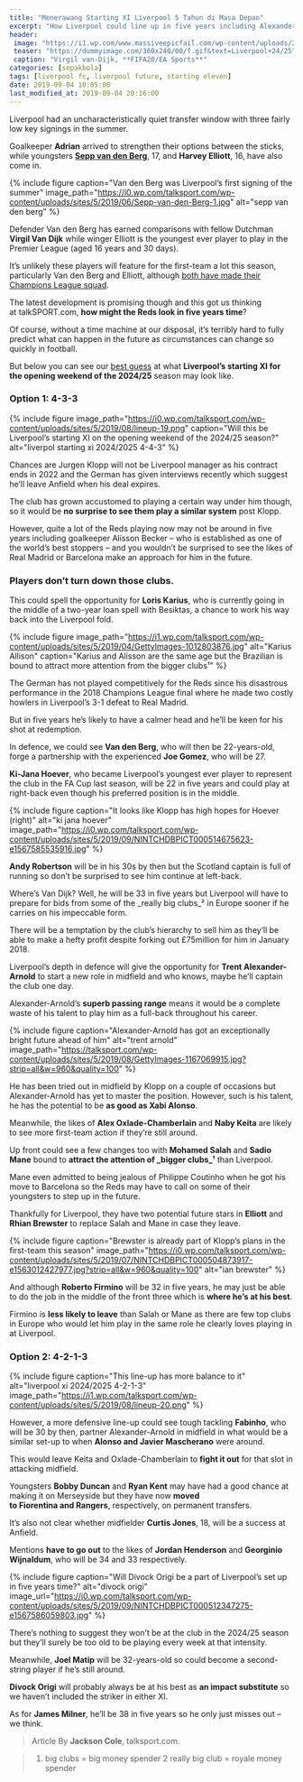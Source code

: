 ```yaml
---
title: "Menerawang Starting XI Liverpool 5 Tahun di Masa Depan"
excerpt: "How Liverpool could line up in five years including Alexander-Arnold in new role"
header:
 image: "https://i1.wp.com/www.massiveepicfail.com/wp-content/uploads/2019/07/FIFA20_VANDIJK_COVER_REVEAL_HIRES_WM_16X9_JUL23-1024x577.jpg"
 teaser: "https://dummyimage.com/360x240/00/f.gif&text=Liverpool+24/25"
 caption: "Virgil van-Dijk, **FIFA20/EA Sports**"
categories: [sepakbola]
tags: [liverpool fc, liverpool future, starting eleven]
date: 2019-09-04 10:05:00
last_modified_at: 2019-09-04 20:16:00
---
```

Liverpool had an uncharacteristically quiet transfer window with three fairly low key signings in the summer.

Goalkeeper **Adrian** arrived to strengthen their options between the sticks, while youngsters **[Sepp van den Berg](/sepakbola/liverpool-making-unknown-youngster-first-signing/)**, 17, and **Harvey Elliott**, 16, have also come in.

{% include figure caption="Van den Berg was Liverpool’s first signing of the summer" image_path="https://i0.wp.com/talksport.com/wp-content/uploads/sites/5/2019/06/Sepp-van-den-Berg-1.jpg" alt="sepp van den berg" %}

Defender Van den Berg has earned comparisons with fellow Dutchman **Virgil Van Dijk** while winger Elliott is the youngest ever player to play in the Premier League (aged 16 years and 30 days).

It’s unlikely these players will feature for the first-team a lot this season, particularly Van den Berg and Elliott, although [both have made their Champions League squad](https://www.facebook.com/story.php?story_fbid=2850973304932029&id=100000581627394).

The latest development is promising though and this got us thinking at talkSPORT.com, **how might the Reds look in five years time**?

Of course, without a time machine at our disposal, it’s terribly hard to fully predict what can happen in the future as circumstances can change so quickly in football.

But below you can see our [best guess](/sepakbola/liverpool-5-tahun-mendatang-tanpa-salah-mane-dan-van-dijk/) at what **Liverpool’s starting XI for the opening weekend of the 2024/25** season may look like.

### Option 1: 4-3-3

{% include figure image_path="https://i0.wp.com/talksport.com/wp-content/uploads/sites/5/2019/08/lineup-19.png" caption="Will this be Liverpool’s starting XI on the opening weekend of the 2024/25 season?" alt="liverpol starting xi 2024/2025 4-4-3" %}

Chances are Jurgen Klopp will not be Liverpool manager as his contract ends in 2022 and the German has given interviews recently which suggest he’ll leave Anfield when his deal expires.

The club has grown accustomed to playing a certain way under him though, so it would be **no surprise to see them play a similar system** post Klopp.

However, quite a lot of the Reds playing now may not be around in five years including goalkeeper Alisson Becker – who is established as one of the world’s best stoppers – and you wouldn’t be surprised to see the likes of Real Madrid or Barcelona make an approach for him in the future.

### Players don’t turn down those clubs.

This could spell the opportunity for **Loris Karius**, who is currently going in the middle of a two-year loan spell with Besiktas, a chance to work his way back into the Liverpool fold.

{% include figure image_path="https://i1.wp.com/talksport.com/wp-content/uploads/sites/5/2019/04/GettyImages-1012803876.jpg" alt="Karius Allison" caption="Karius and Alisson are the same age but the Brazilian is bound to attract more attention from the bigger clubs¹" %}

The German has not played competitively for the Reds since his disastrous performance in the 2018 Champions League final where he made two costly howlers in Liverpool’s 3-1 defeat to Real Madrid.

But in five years he’s likely to have a calmer head and he’ll be keen for his shot at redemption.

In defence, we could see **Van den Berg**, who will then be 22-years-old, forge a partnership with the experienced **Joe Gomez**, who will be 27.

**Ki-Jana Hoever**, who became Liverpool’s youngest ever player to represent the club in the FA Cup last season, will be 22 in five years and could play at right-back even though his preferred position is in the middle.

{% include figure caption="It looks like Klopp has high hopes for Hoever (right)" alt="ki jana hoever" image_path="https://i0.wp.com/talksport.com/wp-content/uploads/sites/5/2019/09/NINTCHDBPICT000514675623-e1567585535916.jpg" %}

**Andy Robertson** will be in his 30s by then but the Scotland captain is full of running so don’t be surprised to see him continue at left-back.

Where’s Van Dijk? Well, he will be 33 in five years but Liverpool will have to prepare for bids from some of the _really big clubs_² in Europe sooner if he carries on his impeccable form.

There will be a temptation by the club’s hierarchy to sell him as they’ll be able to make a hefty profit despite forking out £75million for him in January 2018.

Liverpool’s depth in defence will give the opportunity for **Trent Alexander-Arnold** to start a new role in midfield and who knows, maybe he’ll captain the club one day.

Alexander-Arnold’s **superb passing range** means it would be a complete waste of his talent to play him as a full-back throughout his career.

{% include figure caption="Alexander-Arnold has got an exceptionally bright future ahead of him" alt="trent arnold" image_path="https://talksport.com/wp-content/uploads/sites/5/2019/08/GettyImages-1167069915.jpg?strip=all&w=960&quality=100" %}

He has been tried out in midfield by Klopp on a couple of occasions but Alexander-Arnold has yet to master the position. However, such is his talent, he has the potential to be **as good as Xabi Alonso**.

Meanwhile, the likes of **Alex Oxlade-Chamberlain** and **Naby Keita** are likely to see more first-team action if they’re still around.

Up front could see a few changes too with **Mohamed Salah** and **Sadio Mane** bound to **attract the attention of _bigger clubs_¹** than Liverpool.

Mane even admitted to being jealous of Philippe Coutinho when he got his move to Barcelona so the Reds may have to call on some of their youngsters to step up in the future.

Thankfully for Liverpool, they have two potential future stars in **Elliott** and **Rhian Brewster** to replace Salah and Mane in case they leave.

{% include figure caption="Brewster is already part of Klopp’s plans in the first-team this season" image_path="https://i0.wp.com/talksport.com/wp-content/uploads/sites/5/2019/07/NINTCHDBPICT000504873917-e1563012427977.jpg?strip=all&w=960&quality=100" alt="ian brewster" %} 

And although **Roberto Firmino** will be 32 in five years, he may just be able to do the job in the middle of the front three which is **where he’s at his best**.

Firmino is **less likely to leave** than Salah or Mane as there are few top clubs in Europe who would let him play in the same role he clearly loves playing in at Liverpool.

### Option 2: 4-2-1-3

{% include figure caption="This line-up has more balance to it" alt="liverpool xi 2024/2025 4-2-1-3" image_path="https://i1.wp.com/talksport.com/wp-content/uploads/sites/5/2019/08/lineup-20.png" %}

However, a more defensive line-up could see tough tackling **Fabinho**, who will be 30 by then, partner Alexander-Arnold in midfield in what would be a similar set-up to when **Alonso and Javier Mascherano** were around.

This would leave Keita and Oxlade-Chamberlain to **fight it out** for that slot in attacking midfield.

Youngsters **Bobby Duncan** and **Ryan Kent** may have had a good chance at making it on Merseyside but they have now **moved to Fiorentina and Rangers**, respectively, on permanent transfers.

It’s also not clear whether midfielder **Curtis Jones**, 18, will be a success at Anfield.

Mentions **have to go out** to the likes of **Jordan Henderson** and **Georginio Wijnaldum**, who will be 34 and 33 respectively.

{% include figure caption="Will Divock Origi be a part of Liverpool’s set up in five years time?" alt="divock origi" image_url="https://i0.wp.com/talksport.com/wp-content/uploads/sites/5/2019/09/NINTCHDBPICT000512347275-e1567586059803.jpg" %}

There’s nothing to suggest they won’t be at the club in the 2024/25 season but they’ll surely be too old to be playing every week at that intensity.

Meanwhile, **Joel Matip** will be 32-years-old so could become a second-string player if he’s still around.

**Divock Origi** will probably always be at his best as **an impact substitute** so we haven’t included the striker in either XI.

As for **James Milner**, he’ll be 38 in five years so he only just misses out – we think.

> Article By **Jackson Cole**, talksport.com.

> 1. big clubs = big money spender
> 2  really big club = royale money spender
